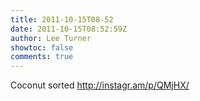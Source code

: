```yaml
---
title: 2011-10-15T08-52
date: 2011-10-15T08:52:59Z
author: Lee Turner
showtoc: false
comments: true
---
```


Coconut sorted http://instagr.am/p/QMjHX/

